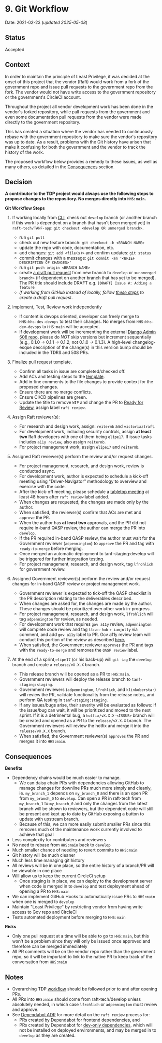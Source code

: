 # 9. Git Workflow

Date: 2021-02-23 (_updated 2025-05-08_)

## Status

Accepted

## Context

In order to maintain the principle of Least Privilege, it was decided at the onset of this project that the vendor (Raft) would work from a fork of the government repo and issue pull requests to the government repo from the fork. The vendor would not have write access to the government repository or the government's CircleCI account.

Throughout the project all vendor development work has been done in the vendor's forked repository, while pull requests from the government and even some documentation pull requests from the vendor were made directly to the government repository.

This has created a situation where the vendor has needed to continuously rebase with the government repository to make sure the vendor's repository was up to date. As a result, problems with the Git history have arisen that make it confusing for both the government and the vendor to track the history of the work.

The proposed workflow below provides a remedy to these issues, as well as many others, as detailed in the [Consequences](./009-git-workflow.md#consequences) section.

## Decision

**A contributor to the TDP project would always use the following steps to propose changes to the repository. No merges directly into `HHS:main`.**

**<summary> Git Workflow Steps </summary>**

1. If working locally from [CLI](https://en.wikipedia.org/wiki/Command-line_interface), check out `develop` branch (or another branch if this work is dependent on a branch that hasn't been merged yet) in `raft-tech/TANF-app`: `git checkout <develop OR unmerged branch>`.
    * run `git pull`
    * check out new feature branch: `git checkout -b <BRANCH NAME>`
    * update the repo with code, documentation, etc.
    * add changes: `git add <file(s)>` and confirm updates: `git status`
    * commit changes with a message: `git commit -am '<BRIEF DESCRIPTION OF CHANGES>'`
    * run `git push origin <BRANCH NAME>`
    * create [a draft pull request](https://docs.github.com/en/github/collaborating-with-issues-and-pull-requests/about-pull-requests#draft-pull-requests) from new branch to `develop` or `<unnmerged branch>` (if dependent on another branch that has yet to be merged). The PR title should include DRAFT e.g. `[DRAFT] Issue #: Adding a feature`
    * _If working from GitHub instead of locally, follow [these steps](https://docs.github.com/en/pull-requests/collaborating-with-pull-requests/proposing-changes-to-your-work-with-pull-requests/creating-a-pull-request#creating-the-pull-request) to create a draft pull request_.

2. Implement, Test, Review work independently
    * If content is devops oriented, developer can freely merge to `HHS:hhs-dev-devops` to test their changes. No merges from `HHS:hhs-dev-devops` to `HHS:main` will be accepted.
    * If development work will be incrementing the external [Django Admin 508 repo](https://github.com/raft-tech/django-admin-508), please do *NOT* skip versions but increment sequentially (e.g., 0.1.0 -> 0.1.1 -> 0.1.2; not 0.1.0 -> 0.1.3). A high-level changelog-esque description of the change(s) in this version bump should be included in the TDRS and 508 PRs.

3. Finalize pull request template.
    * Confirm all tasks in issue are completed/checked off.
    * Add ACs and testing steps to the [template](../../../.github/pull_request_template.md).
    * Add in-line comments to the file changes to provide context for the proposed changes.
    * Ensure there are no merge conflicts.
    * Ensure CI/CD pipelines are green.
    * Update the title to remove `WIP` and change the PR to [Ready for Review](https://docs.github.com/en/github/collaborating-with-issues-and-pull-requests/changing-the-stage-of-a-pull-request), assign label `raft review`.

4. Assign Raft reviewer(s):
    * For research and design work, assign: `reitermb` and `victoriaatraft`.
    * For development work, including security controls, assign **at least two** Raft developers with one of them being `elipe17`. If issue tasks includes `a11y review`, also assign `reitermb`.
    * For project management work, assign `elipe17` and `reitermb`.

5. Assigned Raft reviewer(s) perform the review and/or request changes.
    * For project management, research, and design work, review is conducted async.
    * For development work, author is expected to schedule a kick-off meeting using "Driver-Navigator" methodology to overview and exercise with the code.
    * After the kick-off meeting, please schedule a [tabletop meeting](https://github.com/raft-tech/TANF-app/blob/develop/docs/How-We-Work/Developer-Tabletops.md) at least 48 hours after `raft review` label added.
    * When changes are requested, the changes are made only by the author.
    * When satisfied, the reviewer(s) confirm that ACs are met and `approve` the PR.
    * When the author has **at least two** approvals, and the PR did not require in-band QASP review, the author can merge the PR into `develop`.
    * If the PR required in-band QASP review, the author must wait for the Government reviewer (`adpennington`) to `approve` the PR and tag with `ready-to-merge` before merging.
    * Once merged an automatic deployment to tanf-staging:develop will be triggered for further integration testing.
    * For project management, research, and design work, tag `lfrohlich` for government review.

6. Assigned Government reviewer(s) perform the review and/or request changes for in-band QASP review or project management work.
    * Government reviewer is expected to tick-off the QASP checklist in the PR description relating to the deliverables described.
    * When changes are asked for, the changes are made by the author. These changes should be prioritized over other work in-progress.
    * For project management, research, and design work, `lfrohlich` will tag `adpennington` for review, as needed.
    * For development work that requires `gov a11y` review, `adpennington` will complete code review and tag `ttran-hub` + `iamjolly` via comment, and add `gov a11y` label to PR. Gov a11y review team will conduct this portion of the review as described [here.](https://github.com/HHS/TANF-app/blob/main/docs/Technical-Documentation/how-government-will-test-a11y.md)
    * When satisfied, the Government reviewer `approves` the PR and tags with the  `ready-to-merge` and removes the `QASP review` label.

7. At the end of a sprint,`elipe17` (or his back-up) will `git tag` the `develop` branch and create a `release/vX.X.X` branch.
    * This release branch will be opened as a PR to `HHS:main`.
    * Government reviewers will deploy the release branch to `tanf-staging:staging`.
    * Government reviewers (`adpennington`, `lfrohlich`, and `klinkoberstar`) will review the PR, validate functionality from the release notes, and perform QA testing in `tanf-staging:staging`.
    * If any issues/bugs arise, their severity will be evaluated as follows: If the issue/bug can wait, it will be prioritized and moved to the next sprint. If it is a detrimental bug, a `hotfix/vX.X.X-<ISSUE>` branch will be created and opened as a PR to the `release/vX.X.X` branch. The Government reviewers will review the hotfix and merge it into the `release/vX.X.X` branch.
    * When satisfied, the Government reviewer(s) `approves` the PR and merges it into `HHS:main`.


## Consequences

**Benefits**
- Dependency chains would be much easier to manage.
  - We can daisy chain PRs with dependencies allowing GitHub to manage changes for downline PRs much more simply and cleanly, ie. `my_branch_1` depends on `my_branch_0` and there is an open PR from `my_branch_0` to `develop`. Can open a PR in raft-tech from `my_branch_1` to `my_branch_0` and only the changes from the latest branch will be shown to reviewers, but the dependent code will still be present and kept up to date by GitHub exposing a button to update with upstream branch.
  - Because of this, we can more easily submit smaller PRs since this removes much of the maintenance work currently involved to achieve that goal
- Less complexity for contributers and reviewers
- No need to rebase from `HHS:main` back to `develop`
- Much smaller chance of needing to revert commits to `HHS:main`
- Git history will be much cleaner
- Much less time managing git history
- All reviews will be in one place, so the entire history of a branch/PR will be viewable in one place
- Will allow us to keep the current CircleCi setup
  - Once staging is in place, we can deploy to the development server when code is merged in to `develop` and test deployment ahead of opening a PR to `HHS:main`
- We can implement GitHub Hooks to automatically issue PRs to `HHS:main` when one is merged to `develop`
- Maintain "Least Privilege" by restricting vendor from having write access to Gov repo and CircleCI
- Tests automated deployment before merging to `HHS:main`

**Risks**
- Only one pull request at a time will be able to go to `HHS:main`, but this won't be a problem since they will only be issued once approved and therefore can be merged immediately
- All PR comments will be on the vendor repo rather than the government repo, so it will be important to link to the native PR to keep track of the conversation from `HHS:main`

## Notes
- Overarching TDP [workflow]() should be followed prior to and after opening PRs.
- All PRs into `HHS:main` should come from raft-tech/develop unless absolutely needed, in which case `lfrohlich` or `adpennington` must review and approve.
- See [Dependabot ADR]() for more detail on the `raft review` process for:
  - PRs created by Dependabot for frontend dependencies, and
  - PRs created by Dependabot for [dev-only dependencies](), which will not be installed on deployed environments, and may be merged in to `develop` as they are created.


